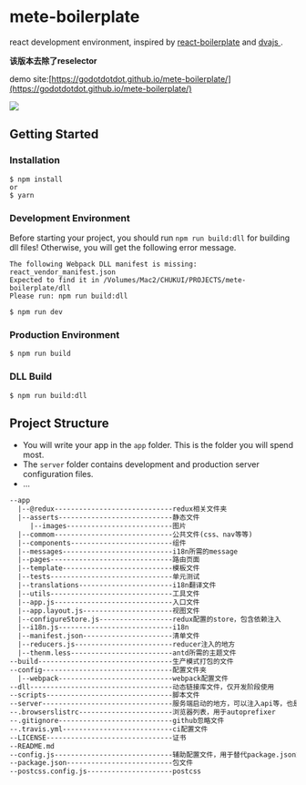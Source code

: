 # mete-boilerplate
react development environment, inspired by [react-boilerplate](https://github.com/react-boilerplate/react-boilerplate) and [dvajs
](https://github.com/dvajs/dva).

**该版本去除了reselector**

demo site:[https://godotdotdot.github.io/mete-boilerplate/](https://godotdotdot.github.io/mete-boilerplate/)

[![](https://travis-ci.org/GoDotDotDot/mete-boilerplate.svg?branch=master)](https://travis-ci.org/GoDotDotDot/mete-boilerplate) 

## Getting Started

### Installation

```shell
$ npm install 
or
$ yarn
```

### Development Environment

Before starting your project, you should run `npm run build:dll` for building dll files! Otherwise, you will get the following error message.

```shell
The following Webpack DLL manifest is missing: react_vendor_manifest.json
Expected to find it in /Volumes/Mac2/CHUKUI/PROJECTS/mete-boilerplate/dll
Please run: npm run build:dll
```

```Shell
$ npm run dev
```

### Production Environment

```Shell
$ npm run build
```

### DLL Build

```shell
$ npm run build:dll
```

## Project Structure

- You will write your app in the `app` folder. This is the folder you will spend most.
- The `server` folder contains development and production server configuration files.
- ...

```scheme
--app
  |--@redux-----------------------------redux相关文件夹
  |--asserts----------------------------静态文件
     |--images--------------------------图片
  |--commom-----------------------------公共文件(css、nav等等)
  |--components-------------------------组件
  |--messages---------------------------i18n所需的message
  |--pages------------------------------路由页面
  |--template---------------------------模板文件
  |--tests------------------------------单元测试
  |--translations-----------------------i18n翻译文件
  |--utils------------------------------工具文件
  |--app.js-----------------------------入口文件
  |--app.layout.js----------------------视图文件
  |--configureStore.js------------------redux配置的store，包含依赖注入
  |--i18n.js----------------------------i18n
  |--manifest.json----------------------清单文件
  |--reducers.js------------------------reducer注入的地方
  |--thenm.less-------------------------antd所需的主题文件
--build---------------------------------生产模式打包的文件
--config--------------------------------配置文件夹
  |--webpack----------------------------webpack配置文件
--dll-----------------------------------动态链接库文件，仅开发阶段使用
--scripts-------------------------------脚本文件
--server--------------------------------服务端启动的地方，可以注入api等，也是开发模式启动的地方
--.browserslistrc-----------------------浏览器列表，用于autoprefixer
--.gitignore----------------------------github忽略文件
--.travis.yml---------------------------ci配置文件
--LICENSE-------------------------------证书
--README.md
--config.js-----------------------------辅助配置文件，用于替代package.json文件中的相关配置
--package.json--------------------------包文件
--postcss.config.js---------------------postcss
```





